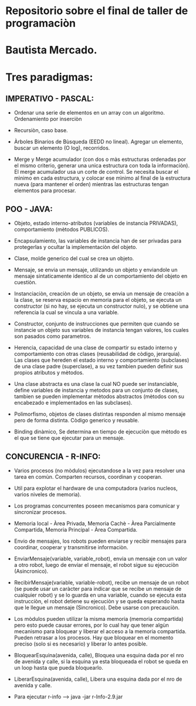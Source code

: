 # Repositorio sobre el final de taller de programaciòn
# Bautista Mercado.

# Tres paradigmas:

## IMPERATIVO - PASCAL:
  - Ordenar una serie de elementos en un array con un algoritmo. Ordenamiento por inserciòn

  - Recursiòn, caso base.

  - Àrboles Binarios de Bùsqueda (EEDD no lineal). Agregar un elemento, buscar un elemento (O log), recorridos.

  - Merge y Merge acumulador (con dos o màs estructuras ordenadas por el mismo criterio, generar una unica estructura con toda la informaciòn). El merge acumulador usa un corte de control. Se necesita buscar el mìnimo en cada estructura, y colocar ese mìnimo
  al final de la estructura nueva (para mantener el orden) mientras las estructuras tengan elementos para procesar.

## POO - JAVA:
  - Objeto, estado interno-atributos (variables de instancia PRIVADAS), comportamiento (mètodos PUBLICOS).

  - Encapsulamiento, las variables de instancia han de ser privadas para protegerlas y ocultar la implementaciòn del objeto.

  - Clase, molde generico del cual se crea un objeto.

  - Mensaje, se envia un mensaje, utilizando un objeto y enviandole un mensaje sintaticamente identico al de un comportamiento del objeto en cuestiòn.

  - Instanciaciòn, creaciòn de un objeto, se envia un mensaje de creaciòn a la clase, se reserva espacio en memoria para el objeto, se ejecuta un constructor (si no hay, se ejecuta un constructor nulo), y se obtiene una referencia la cual se vincula a una variable.

  - Constructor, conjunto de instrucciones que permiten que cuando se instancie un objeto sus variables de instancia tengan valores, los cuales son pasados como parametros.

  - Herencia, capacidad de una clase de compartir su estado interno y comportamiento con otras clases (reusabilidad de còdigo, jerarquia). Las clases que hereden el estado interno y comportamiento (subclases) de una clase padre (superclase), a su vez tambien pueden definir sus propios atributos y mètodos.

  - Una clase abstracta es una clase la cual NO puede ser instanciable, define variables de instancia y metodos para un conjunto de clases, tambien se pueden implementar mètodos abstractos (mètodos con su encabezado e implementados en las subclases).

  - Polimorfismo, objetos de clases distintas responden al mismo mensaje pero de forma distinta. Còdigo generico y reusable.

  - Binding dinàmico, Se determina en tiempo de ejecuciòn que mètodo es el que se tiene que ejecutar para un mensaje.

## CONCURENCIA - R-INFO:
  - Varios procesos (no mòdulos) ejecutandose a la vez para resolver una tarea en comùn. Comparten recursos, coordinan y cooperan.
  
  - Util para explotar el hardware de una computadora (varios nucleos, varios niveles de memoria).

  - Los programas concurrentes poseen mecanismos para comunicar y sincronizar procesos.

  - Memoria local - Àrea Privada, Memoria Cachè - Àrea Parcialmente Compartida, Memoria Principal - Àrea Compartida.

  - Envio de mensajes, los robots pueden enviarse y recibir mensajes para coordinar, cooperar y transmitirse informaciòn.

  - EnviarMensaje(variable, variable_robot), envia un mensaje con un valor a otro robot, luego de enviar el mensaje, el robot sigue su ejecuciòn (Asincronico).

  - RecibirMensaje(variable, variable-robot), recibe un mensaje de un robot (se puede usar un caràcter para indicar que se recibe un mensaje de cualquier robot) y se lo guarda en una variable, cuando se ejecuta esta instrucciòn, el robot detiene su ejecuciòn y se queda esperando hasta que le llegue un mensaje (Sincronico). Debe usarse con precauciòn.

  - Los mòdulos pueden utilizar la misma memoria (memoria compartida) pero esto puede causar errores, por lo cual hay que tener algùn mecanismo para bloquear y liberar el acceso a la memoria compartida. Pueden retrasar a los procesos. Hay que bloquear en el momento preciso (solo si es necesario) y liberar lo antes posible.

  - BloquearEsquina(avenida, calle), Bloquea una esquina dada por el nro de avenida y calle, si la esquina ya esta bloqueada el robot se queda en un loop hasta que pueda bloquearlo.

  - LiberarEsquina(avenida, calle), Libera una esquina dada por el nro de avenida y calle.
  
  - Para ejecutar r-info --> java -jar r-Info-2.9.jar

